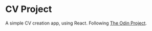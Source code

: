 # CV Project

A simple CV creation app, using React. Following [The Odin Project](https://www.theodinproject.com/lessons/node-path-javascript-cv-application).
